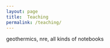 ```yaml
---
layout: page  
title:  Teaching  
permalink: /teaching/  
---  
```


geothermics, nre, all kinds of notebooks
